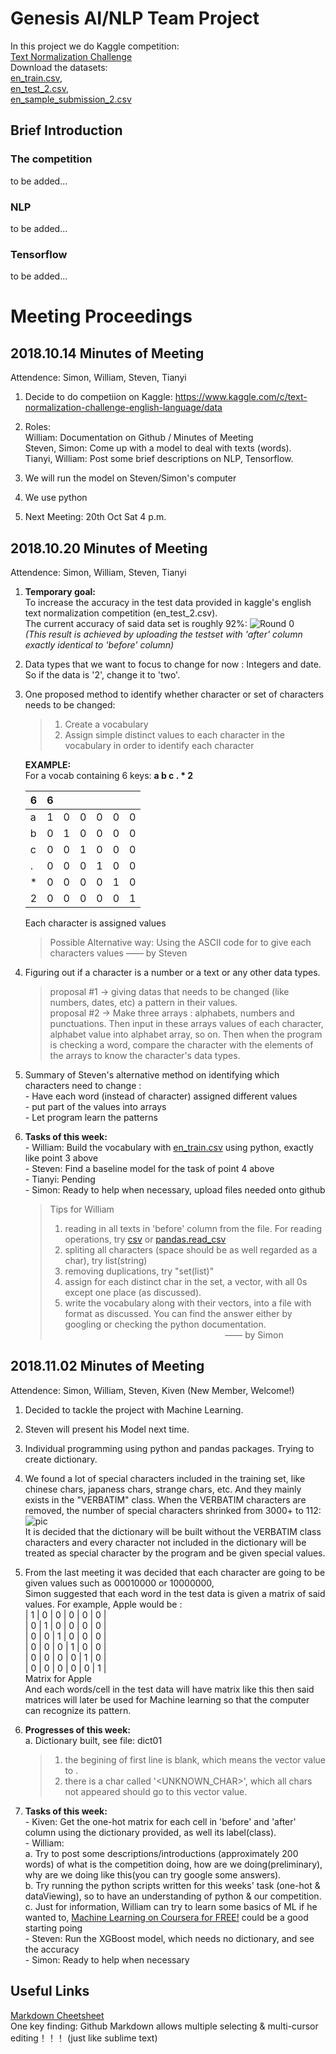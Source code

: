 # Genesis AI/NLP Team Project
In this project we do Kaggle competition: <br>
[Text Normalization Challenge](https://www.kaggle.com/c/text-normalization-challenge-english-language/data) <br>
Download the datasets: <br>
[en_train.csv](https://www.kaggle.com/c/text-normalization-challenge-english-language/download/en_train.csv), <br>
[en_test_2.csv](https://www.kaggle.com/c/text-normalization-challenge-english-language/download/en_test_2.csv), <br>
[en_sample_submission_2.csv](https://www.kaggle.com/c/text-normalization-challenge-english-language/download/en_sample_submission_2.csv)

## Brief Introduction
### The competition
to be added...
### NLP
to be added...
### Tensorflow
to be added...


# Meeting Proceedings
## 2018.10.14 Minutes of Meeting
Attendence: Simon, William, Steven, Tianyi
1. Decide to do competiion on Kaggle: https://www.kaggle.com/c/text-normalization-challenge-english-language/data
2. Roles: </br>
  William: Documentation on Github / Minutes of Meeting </br>
  Steven, Simon: Come up with a model to deal with texts (words). </br>
  Tianyi, William: Post some brief descriptions on NLP, Tensorflow. </br>
  
3. We will run the model on Steven/Simon's computer
4. We use python
5. Next Meeting: 20th Oct Sat 4 p.m. 



## 2018.10.20 Minutes of Meeting
Attendence: Simon, William, Steven, Tianyi
1. **Temporary goal:** <br>
   To increase the accuracy in the test data provided in kaggle's english text normalization competition (en_test_2.csv). <br> 
   The current accuracy of said data set is roughly 92%: 
   ![Round 0](https://github.com/astro1boy/AI_Team_Project/blob/master/Scores/Round%200.png?raw=true)<br>
   *(This result is achieved by uploading the testset with 'after' column exactly identical to 'before' column)*
2. Data types that we want to focus to change for now : Integers and date. So if the data is '2', change it to 'two'. <br> 
3. One proposed method to identify whether character or set of characters needs to be changed: <br>
    > 1. Create a vocabulary <br> 
    > 2. Assign simple distinct values to each character in the vocabulary in order to identify each character <br> 
    
    **EXAMPLE:** <br>
    For a vocab containing 6 keys: **a b c . * 2** <br>

    | 6 | 6 |   |   |   |   |   |
    | - |:-:|:-:|:-:|:-:|:-:|:-:|
    | a | 1 | 0 | 0 | 0 | 0 | 0 |
    | b | 0 | 1 | 0 | 0 | 0 | 0 |
    | c | 0 | 0 | 1 | 0 | 0 | 0 | 
    | . | 0 | 0 | 0 | 1 | 0 | 0 |     
    | * | 0 | 0 | 0 | 0 | 1 | 0 |     
    | 2 | 0 | 0 | 0 | 0 | 0 | 1 |

    Each character is assigned values
   > Possible Alternative way: Using the ASCII code for to give each characters values —— by Steven <br> 

5. Figuring out if a character is a number or a text or any other data types. <br> 
    >proposal #1 -> giving datas that needs to be changed (like numbers, dates, etc) a pattern in their values.  
    >proposal #2 -> Make three arrays : alphabets, numbers and punctuations. Then input in these arrays values of each character, alphabet value into alphabet array, so on. Then when the program is checking a word, compare the character with the elements of the arrays to know the character's data types. 
                                                           
6. Summary of Steven's alternative method on identifying which characters need to change : <br> 
        - Have each word (instead of character) assigned different values <br> 
        - put part of the values into arrays <br> 
        - Let program learn the patterns <br> 
                                 
7. **Tasks of this week:** <br>
        - William: Build the vocabulary with [en_train.csv](https://www.kaggle.com/c/text-normalization-challenge-english-language/download/en_train.csv) using python, exactly like point 3 above <br>
        - Steven: Find a baseline model for the task of point 4 above <br>
        - Tianyi: Pending <br>
        - Simon: Ready to help when necessary, upload files needed onto github <br>
    > Tips for William
    > 1. reading in all texts in 'before' column from the file. For reading operations, try [csv](https://docs.python.org/3.6/library/csv.html) or [pandas.read_csv](https://www.shanelynn.ie/python-pandas-read_csv-load-data-from-csv-files/)
    > 2. spliting all characters (space should be as well regarded as a char), try list(string)
    > 3. removing duplications, try "set(list)"
    > 4. assign for each distinct char in the set, a vector, with all 0s except one place (as discussed).
    > 5. write the vocabulary along with their vectors, into a file with format as discussed. You can find the answer either by googling or checking the python documentation. 
    > <br> &emsp;&emsp;&emsp;&emsp;&emsp;&emsp;&emsp;&emsp;&emsp;&emsp;&emsp;&emsp;&emsp;&emsp;&emsp;&emsp;&emsp;&emsp; —— by Simon


## 2018.11.02 Minutes of Meeting
Attendence: Simon, William, Steven, Kiven (New Member, Welcome!)
1. Decided to tackle the project with Machine Learning. <br>
2. Steven will present his Model next time. <br>
3. Individual programming using python and pandas packages. Trying to create dictionary. <br>
4. We found a lot of special characters included in the training set, like chinese chars, japaness chars, strange chars, etc. And they mainly exists in the "VERBATIM" class. When the VERBATIM characters are removed, the number of special characters shrinked from 3000+ to 112: ![pic](https://github.com/astro1boy/AI_Team_Project/blob/master/_cachepic/removing_VERBATIM.png) <br> 
It is decided that the dictionary will be built without the VERBATIM class characters and every character not included in the dictionary will be treated as special character by the program and be given special values.
6. From the last meeting it was decided that each character are going to be given values such as 00010000 or 10000000, <br>
Simon suggested that each word in the test data is given a matrix of said values. For example, Apple would be : <br>
        | 1 | 0 | 0 | 0 | 0 | 0 |<br>
        | 0 | 1 | 0 | 0 | 0 | 0 |<br>
        | 0 | 0 | 1 | 0 | 0 | 0 |<br>
        | 0 | 0 | 0 | 1 | 0 | 0 |<br>
        | 0 | 0 | 0 | 0 | 1 | 0 |     
        | 0 | 0 | 0 | 0 | 0 | 1 |<br>         Matrix for Apple<br>
And each words/cell in the test data will have matrix like this then said matrices will later be used for Machine learning so that the computer can recognize its pattern.<br>

7. **Progresses of this week:** <br>
  a. Dictionary built, see file: dict01 
    > 1. the begining of first line is blank, which means the vector value to <space>. 
    > 2. there is a char called '<UNKNOWN_CHAR>', which all chars not appeared should go to this vector value. 

8. **Tasks of this week:** <br>
        - Kiven: Get the one-hot matrix for each cell in 'before' and 'after' column using the dictionary provided, as well its label(class). <br>
        - William: <br>
        a. Try to post some descriptions/introductions (approximately 200 words) of what is the competition doing, how are we doing(preliminary), why are we doing like this(you can try google some answers). <br>
        b. Try running the python scripts written for this weeks' task (one-hot & dataViewing), so to have an understanding of python & our competition. 
        c. Just for information, William can try to learn some basics of ML if he wanted to, [Machine Learning on Coursera for FREE!](https://www.coursera.org/learn/machine-learning) could be a good starting poing <br>
        - Steven: Run the XGBoost model, which needs no dictionary, and see the accuracy <br>
        - Simon: Ready to help when necessary <br>

## Useful Links
[Markdown Cheetsheet](https://github.com/adam-p/markdown-here/wiki/Markdown-Cheatsheet) <br>
One key finding: Github Markdown allows multiple selecting & multi-cursor editing！！！ (just like sublime text)


